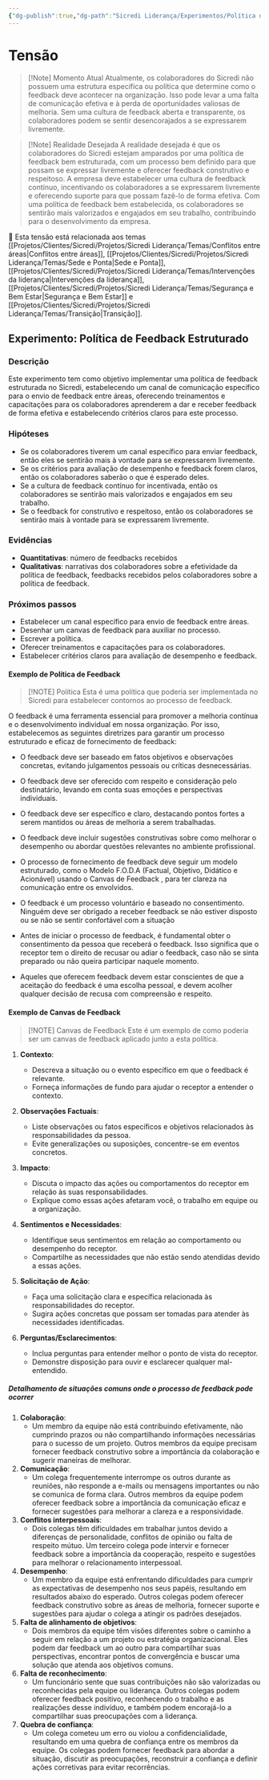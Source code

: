 ```yaml
---
{"dg-publish":true,"dg-path":"Sicredi Liderança/Experimentos/Política de Feedback.md","permalink":"/Sicredi Liderança/Experimentos/Política de Feedback/"}
---
```


# Tensão

> [!Note] Momento Atual
> Atualmente, os colaboradores do Sicredi não possuem uma estrutura específica ou política que determine como o feedback deve acontecer na organização. Isso pode levar a uma falta de comunicação efetiva e à perda de oportunidades valiosas de melhoria. Sem uma cultura de feedback aberta e transparente, os colaboradores podem se sentir desencorajados a se expressarem livremente.

> [!Note] Realidade Desejada
> A realidade desejada é que os colaboradores do Sicredi estejam amparados por uma política de feedback bem estruturada, com um processo bem definido para que possam se expressar livremente e oferecer feedback construtivo e respeitoso. A empresa deve estabelecer uma cultura de feedback contínuo, incentivando os colaboradores a se expressarem livremente e oferecendo suporte para que possam fazê-lo de forma efetiva. Com uma política de feedback bem estabelecida, os colaboradores se sentirão mais valorizados e engajados em seu trabalho, contribuindo para o desenvolvimento da empresa.

🔗 Esta tensão está relacionada aos temas [[Projetos/Clientes/Sicredi/Projetos/Sicredi Liderança/Temas/Conflitos entre áreas\|Conflitos entre áreas]], [[Projetos/Clientes/Sicredi/Projetos/Sicredi Liderança/Temas/Sede e Ponta\|Sede e Ponta]], [[Projetos/Clientes/Sicredi/Projetos/Sicredi Liderança/Temas/Intervenções da liderança\|Intervenções da liderança]], [[Projetos/Clientes/Sicredi/Projetos/Sicredi Liderança/Temas/Segurança e Bem Estar\|Segurança e Bem Estar]] e [[Projetos/Clientes/Sicredi/Projetos/Sicredi Liderança/Temas/Transição\|Transição]].

## Experimento: Política de Feedback Estruturado

### Descrição
Este experimento tem como objetivo implementar uma política de feedback estruturada no Sicredi, estabelecendo um canal de comunicação específico para o envio de feedback entre áreas, oferecendo treinamentos e capacitações para os colaboradores aprenderem a dar e receber feedback de forma efetiva e  estabelecendo critérios claros para este processo.

### Hipóteses
- Se os colaboradores tiverem um canal específico para enviar feedback, então eles se sentirão mais à vontade para se expressarem livremente.
- Se os critérios para avaliação de desempenho e feedback forem claros, então os colaboradores saberão  o que é esperado deles.
- Se a cultura de feedback contínuo for incentivada, então os colaboradores se sentirão mais valorizados e engajados em seu trabalho.
- Se o feedback for construtivo e respeitoso, então os colaboradores se sentirão mais à vontade para se expressarem livremente.

### Evidências
- **Quantitativas**: número de feedbacks recebidos
- **Qualitativas**: narrativas dos colaboradores sobre a efetividade da política de feedback, feedbacks recebidos pelos colaboradores sobre a política de feedback.

### Próximos passos
- Estabelecer um canal específico para envio de feedback entre áreas.
- Desenhar um canvas de feedback para auxiliar no processo.
- Escrever a política.
- Oferecer treinamentos e capacitações para os colaboradores.
- Estabelecer critérios claros para avaliação de desempenho e feedback.

#### Exemplo de Política de Feedback

> [!NOTE] Política
>  Esta é uma política que poderia ser implementada no Sicredi para estabelecer contornos ao processo de feedback.

O feedback é uma ferramenta essencial para promover a melhoria contínua e o desenvolvimento individual em nossa organização. Por isso, estabelecemos as seguintes diretrizes para garantir um processo estruturado e eficaz de fornecimento de feedback:

- O feedback deve ser baseado em fatos objetivos e observações concretas, evitando julgamentos pessoais ou críticas desnecessárias.

- O feedback deve ser oferecido com respeito e consideração pelo destinatário, levando em conta suas emoções e perspectivas individuais.

- O feedback deve ser específico e claro, destacando pontos fortes a serem mantidos ou áreas de melhoria a serem trabalhadas.

- O feedback deve incluir sugestões construtivas sobre como melhorar o desempenho ou abordar questões relevantes no ambiente profissional.

- O processo de fornecimento de feedback deve seguir um modelo estruturado, como o Modelo F.O.D.A (Factual, Objetivo, Didático e Acionável) usando o Canvas de Feedback , para ter clareza na comunicação entre os envolvidos.
- O feedback é um processo voluntário e baseado no consentimento. Ninguém deve ser obrigado a receber feedback se não estiver disposto ou se não se sentir confortável com a situação
- Antes de iniciar o processo de feedback, é fundamental obter o consentimento da pessoa que receberá o feedback. Isso significa que o receptor tem o direito de recusar ou adiar o feedback, caso não se sinta preparado ou não queira participar naquele momento.
-  Aqueles que oferecem feedback devem estar conscientes de que a aceitação do feedback é uma escolha pessoal, e devem acolher qualquer decisão de recusa com compreensão e respeito.

#### Exemplo de Canvas de Feedback

> [!NOTE] Canvas de Feedback
> Este é um exemplo de como poderia ser um canvas de feedback aplicado junto a  esta política.

1. **Contexto**:
   - Descreva a situação ou o evento específico em que o feedback é relevante.
   - Forneça informações de fundo para ajudar o receptor a entender o contexto.

2. **Observações Factuais**:
   - Liste observações ou fatos específicos e objetivos relacionados às responsabilidades da pessoa.
   - Evite generalizações ou suposições, concentre-se em eventos concretos.

3. **Impacto**:
   - Discuta o impacto das ações ou comportamentos do receptor em relação às suas responsabilidades.
   - Explique como essas ações afetaram você, o trabalho em equipe ou a organização.

4. **Sentimentos e Necessidades**:
   - Identifique seus sentimentos em relação ao comportamento ou desempenho do receptor.
   - Compartilhe as necessidades que não estão sendo atendidas devido a essas ações.

5. **Solicitação de Ação**:
   - Faça uma solicitação clara e específica relacionada às responsabilidades do receptor.
   - Sugira ações concretas que possam ser tomadas para atender às necessidades identificadas.

6. **Perguntas/Esclarecimentos**:
   - Inclua perguntas para entender melhor o ponto de vista do receptor.
   - Demonstre disposição para ouvir e esclarecer qualquer mal-entendido.

##### Detalhamento de situações comuns onde o processo de feedback pode ocorrer

1.  **Colaboração**:
    -   Um membro da equipe não está contribuindo efetivamente, não cumprindo prazos ou não compartilhando informações necessárias para o sucesso de um projeto. Outros membros da equipe precisam fornecer feedback construtivo sobre a importância da colaboração e sugerir maneiras de melhorar.
2.  **Comunicação**:
    -   Um colega frequentemente interrompe os outros durante as reuniões, não responde a e-mails ou mensagens importantes ou não se comunica de forma clara. Outros membros da equipe podem oferecer feedback sobre a importância da comunicação eficaz e fornecer sugestões para melhorar a clareza e a responsividade.
3.  **Conflitos interpessoais**:
    -   Dois colegas têm dificuldades em trabalhar juntos devido a diferenças de personalidade, conflitos de opinião ou falta de respeito mútuo. Um terceiro colega pode intervir e fornecer feedback sobre a importância da cooperação, respeito e sugestões para melhorar o relacionamento interpessoal.
4.  **Desempenho**:
    -   Um membro da equipe está enfrentando dificuldades para cumprir as expectativas de desempenho nos seus papéis, resultando em resultados abaixo do esperado. Outros colegas podem oferecer feedback construtivo sobre as áreas de melhoria, fornecer suporte e sugestões para ajudar o colega a atingir os padrões desejados.
5.  **Falta de alinhamento de objetivos**:
    -   Dois membros da equipe têm visões diferentes sobre o caminho a seguir em relação a um projeto ou estratégia organizacional. Eles podem dar feedback um ao outro para compartilhar suas perspectivas, encontrar pontos de convergência e buscar uma solução que atenda aos objetivos comuns.
6.  **Falta de reconhecimento**:
    -   Um funcionário sente que suas contribuições não são valorizadas ou reconhecidas pela equipe ou liderança. Outros colegas podem oferecer feedback positivo, reconhecendo o trabalho e as realizações desse indivíduo, e também podem encorajá-lo a compartilhar suas preocupações com a liderança.
7.  **Quebra de confiança**:
    -   Um colega cometeu um erro ou violou a confidencialidade, resultando em uma quebra de confiança entre os membros da equipe. Os colegas podem fornecer feedback para abordar a situação, discutir as preocupações, reconstruir a confiança e definir ações corretivas para evitar recorrências.
